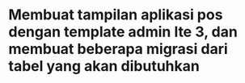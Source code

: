# Membuat tampilan aplikasi pos dengan template admin lte 3, dan membuat beberapa migrasi dari tabel yang akan dibutuhkan
